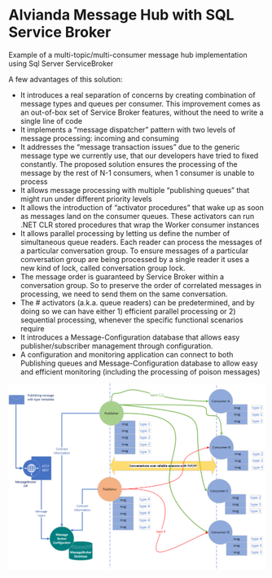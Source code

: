 # Alvianda Message Hub with SQL Service Broker
Example of a multi-topic/multi-consumer message hub implementation using Sql Server ServiceBroker 

A few advantages of this solution:
* It introduces a real separation of concerns by creating combination of message types and queues per consumer. This improvement comes as an out-of-box set of Service Broker features, without the need to write a single line of code 
* It implements a “message dispatcher” pattern with two levels of message processing: incoming and consuming 
* It addresses the “message transaction issues” due to the generic message type we currently use, that our developers have tried to fixed constantly. The proposed solution ensures the processing of the message by the rest of N-1 consumers, when 1 consumer is unable to process 
* It allows message processing with multiple “publishing queues” that might run under different priority levels 
* It allows the introduction of “activator procedures” that wake up as soon as messages land on the consumer queues. These activators can run .NET CLR stored procedures that wrap the Worker consumer instances 
* It allows parallel processing by letting us define the number of simultaneous queue readers. Each reader can process the messages of a particular conversation group. To ensure messages of a particular conversation group are being processed by a single reader it uses a new kind of lock, called conversation group lock. 
* The message order is guaranteed by Service Broker within a conversation group. So to preserve the order of correlated messages in processing, we need to send them on the same conversation. 
* The # activators (a.k.a. queue readers) can be predetermined, and by doing so we can have either 1) efficient parallel processing or 2) sequential processing, whenever the specific functional scenarios require 
* It introduces a Message-Configuration database that allows easy publisher/subscriber management through configuration.  
* A configuration and monitoring application can connect to both Publishing queues and Message-Configuration database to allow easy and efficient monitoring (including the processing of poison messages) 

![](https://github.com/antongeorgescu/alviandamessagehub-servicebroker/blob/master/Documentation/Message_Broker_Components.png)
